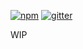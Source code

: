 [![npm](https://img.shields.io/npm/v/@yummies/theme-reset.svg?style=flat-square)](https://www.npmjs.com/package/@yummies/theme-reset)
[![gitter](http://img.shields.io/badge/gitter-join_chat-brightgreen.svg?style=flat-square)](https://gitter.im/yummies/yummies)

WIP
